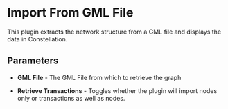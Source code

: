 # Import From GML File

This plugin extracts the network structure from a GML file and displays
the data in Constellation.

## Parameters

-   **GML File** - The GML File from which to retrieve the graph

<!-- -->

-   **Retrieve Transactions** - Toggles whether the plugin will import
    nodes only or transactions as well as nodes.
